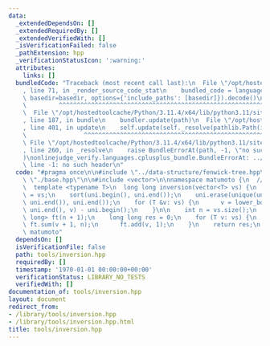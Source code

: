 ```yaml
---
data:
  _extendedDependsOn: []
  _extendedRequiredBy: []
  _extendedVerifiedWith: []
  _isVerificationFailed: false
  _pathExtension: hpp
  _verificationStatusIcon: ':warning:'
  attributes:
    links: []
  bundledCode: "Traceback (most recent call last):\n  File \"/opt/hostedtoolcache/Python/3.11.4/x64/lib/python3.11/site-packages/onlinejudge_verify/documentation/build.py\"\
    , line 71, in _render_source_code_stat\n    bundled_code = language.bundle(stat.path,\
    \ basedir=basedir, options={'include_paths': [basedir]}).decode()\n          \
    \         ^^^^^^^^^^^^^^^^^^^^^^^^^^^^^^^^^^^^^^^^^^^^^^^^^^^^^^^^^^^^^^^^^^^^^^^^^^^^^^^^^\n\
    \  File \"/opt/hostedtoolcache/Python/3.11.4/x64/lib/python3.11/site-packages/onlinejudge_verify/languages/cplusplus.py\"\
    , line 187, in bundle\n    bundler.update(path)\n  File \"/opt/hostedtoolcache/Python/3.11.4/x64/lib/python3.11/site-packages/onlinejudge_verify/languages/cplusplus_bundle.py\"\
    , line 401, in update\n    self.update(self._resolve(pathlib.Path(included), included_from=path))\n\
    \                ^^^^^^^^^^^^^^^^^^^^^^^^^^^^^^^^^^^^^^^^^^^^^^^^^^^^^^^^^\n \
    \ File \"/opt/hostedtoolcache/Python/3.11.4/x64/lib/python3.11/site-packages/onlinejudge_verify/languages/cplusplus_bundle.py\"\
    , line 260, in _resolve\n    raise BundleErrorAt(path, -1, \"no such header\"\
    )\nonlinejudge_verify.languages.cplusplus_bundle.BundleErrorAt: ../data-structure/fenwick-tree.hpp:\
    \ line -1: no such header\n"
  code: "#pragma once\n\n#include \"../data-structure/fenwick-tree.hpp\"\n#include\
    \ \"./base.hpp\"\n\n#include <vector>\n\nnamespace matumoto {\n  // verify:AOJ_ALDS1_5_D\n\
    \  template <typename T>\n  long long inversion(vector<T> vs) {\n    auto uni\
    \ = vs;\n    sort(uni.begin(), uni.end());\n    uni.erase(unique(uni.begin(),\
    \ uni.end()), uni.end());\n    for (T &v: vs) {\n      v = lower_bound(uni.begin(),\
    \ uni.end(), v) - uni.begin();\n    }\n\n    int n = vs.size();\n    data_structure::FenwickTree<long\
    \ long> ft(n + 1);\n    long long res = 0;\n    for (T v: vs) {\n      res +=\
    \ ft.sum(v + 1, n);\n      ft.add(v, 1);\n    }\n    return res;\n  }\n} // namespace\
    \ matumoto"
  dependsOn: []
  isVerificationFile: false
  path: tools/inversion.hpp
  requiredBy: []
  timestamp: '1970-01-01 00:00:00+00:00'
  verificationStatus: LIBRARY_NO_TESTS
  verifiedWith: []
documentation_of: tools/inversion.hpp
layout: document
redirect_from:
- /library/tools/inversion.hpp
- /library/tools/inversion.hpp.html
title: tools/inversion.hpp
---
```

